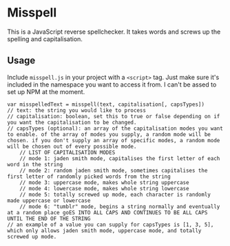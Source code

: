 # Misspell
This is a JavaScript reverse spellchecker. It takes words and screws up the spelling and capitalisation.

## Usage
Include `misspell.js` in your project with a `<script>` tag. Just make sure it's included in the namespace you want to access it from. I can't be assed to set up NPM at the moment.

```
var misspelledText = misspell(text, capitalisation[, capsTypes])
// text: the string you would like to process
// capitalisation: boolean, set this to true or false depending on if you want the capitalisation to be changed.
// capsTypes (optional): an array of the capitalisation modes you want to enable. of the array of modes you supply, a random mode will be chosen. if you don't supply an array of specific modes, a random mode will be chosen out of every possible mode.
    // LIST OF CAPITALISATION MODES
    // mode 1: jaden smith mode, capitalises the first letter of each word in the string
    // mode 2: random jaden smith mode, sometimes capitalises the first letter of randomly picked words from the string
    // mode 3: uppercase mode, makes whole string uppercase
    // mode 4: lowercase mode, makes whole string lowercase
    // mode 5: totally screwed up mode, each character is randomly made uppercase or lowercase
    // mode 6: "tumblr" mode, begins a string normally and eventually at a random place goES INTO ALL CAPS AND CONTINUES TO BE ALL CAPS UNTIL THE END OF THE STRING
// an example of a value you can supply for capsTypes is [1, 3, 5], which only allows jaden smith mode, uppercase mode, and totally screwed up mode.
```
